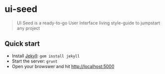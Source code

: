 ui-seed
=======

> UI Seed is a ready-to-go User Interface living style-guide to jumpstart any project

## Quick start

* Install [Jekyll](https://jekyllrb.com/): `gem install jekyll`
* Start the server: `grunt`
* Open your browswer and hit [http://localhost:5000](http://localhost:5000)

